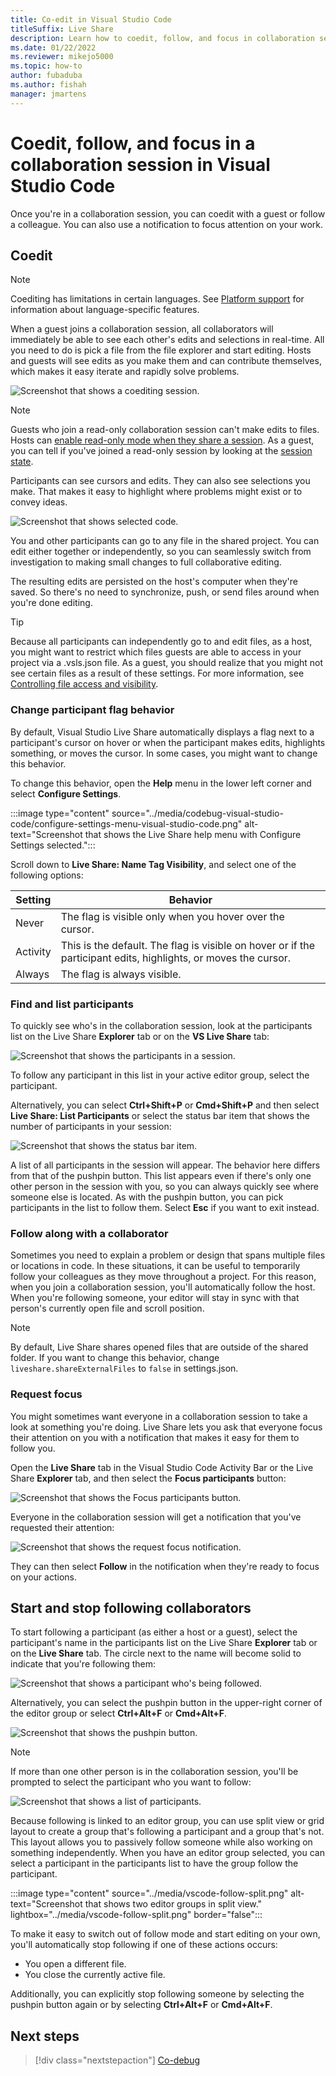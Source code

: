 ```yaml
---
title: Co-edit in Visual Studio Code
titleSuffix: Live Share
description: Learn how to coedit, follow, and focus in collaboration sessions with Visual Studio Code and Live Share.
ms.date: 01/22/2022
ms.reviewer: mikejo5000
ms.topic: how-to
author: fubaduba
ms.author: fishah
manager: jmartens
---
```


<!--
Copyright © Microsoft Corporation
All rights reserved.
Creative Commons Attribution 4.0 License (International): https://creativecommons.org/licenses/by/4.0/legalcode
-->

# Coedit, follow, and focus in a collaboration session in Visual Studio Code

Once you're in a collaboration session, you can coedit with a guest or follow a colleague. You can also use a notification to focus attention on your work.

## Coedit

> [!NOTE]
> Coediting has limitations in certain languages. See [Platform support](../reference/platform-support.md) for information about language-specific features.

When a guest joins a collaboration session, all collaborators will immediately be able to see each other's edits and selections in real-time. All you need to do is pick a file from the file explorer and start editing. Hosts and guests will see edits as you make them and can contribute themselves, which makes it easy iterate and rapidly solve problems.

![Screenshot that shows a coediting session.](../media/vscode-coedit.png)

> [!NOTE]
> Guests who join a read-only collaboration session can't make edits to files. Hosts can [enable read-only mode when they share a session](share-project-join-session-visual-studio-code.md#start-a-session). As a guest, you can tell if you've joined a read-only session by looking at the [session state](share-project-join-session-visual-studio-code.md#session-states-and-limitations).

Participants can see cursors and edits. They can also see selections you make. That makes it easy to highlight where problems might exist or to convey ideas.

![Screenshot that shows selected code.](../media/vscode-highlight.png)

You and other participants can go to any file in the shared project. You can edit either together or independently, so you can seamlessly switch from investigation to making small changes to full collaborative editing.

The resulting edits are persisted on the host's computer when they're saved. So there's no need to synchronize, push, or send files around when you're done editing.

> [!TIP]
> Because all participants can independently go to and edit files, as a host, you might want to restrict which files guests are able to access in your project via a .vsls.json file. As a guest, you should realize that you might not see certain files as a result of these settings. For more information, see [Controlling file access and visibility](../reference/security.md#controlling-file-access-and-visibility).

### Change participant flag behavior

By default, Visual Studio Live Share automatically displays a flag next to a participant's cursor on hover or when the participant makes edits, highlights something, or moves the cursor. In some cases, you might want to change this behavior.

To change this behavior, open the **Help** menu in the lower left corner and select **Configure Settings**.

:::image type="content" source="../media/codebug-visual-studio-code/configure-settings-menu-visual-studio-code.png" alt-text="Screenshot that shows the Live Share help menu with Configure Settings selected.":::

Scroll down to **Live Share: Name Tag Visibility**, and select one of the following options:

| Setting | Behavior |
|---------|----------|
| Never | The flag is visible only when you hover over the cursor. |
| Activity | This is the default. The flag is visible on hover or if the participant edits, highlights, or moves the cursor. |
| Always | The flag is always visible. |

### Find and list participants

To quickly see who's in the collaboration session, look at the participants list on the Live Share **Explorer** tab or on the **VS Live Share** tab:

![Screenshot that shows the participants in a session.](../media/vscode-explorer-view.png)

To follow any participant in this list in your active editor group, select the participant.

Alternatively, you can select **Ctrl+Shift+P** or **Cmd+Shift+P** and then select **Live Share: List Participants** or select the status bar item that shows the number of participants in your session:

![Screenshot that shows the status bar item.](../media/vscode-user-status.png)

A list of all participants in the session will appear. The behavior here differs from that of the pushpin button. This list appears even if there's only one other person in the session with you, so you can always quickly see where someone else is located. As with the pushpin button, you can pick participants in the list to follow them. Select **Esc** if you want to exit instead.

### Follow along with a collaborator

Sometimes you need to explain a problem or design that spans multiple files or locations in code. In these situations, it can be useful to temporarily follow your colleagues as they move throughout a project. For this reason, when you join a collaboration session, you'll automatically follow the host. When you're following someone, your editor will stay in sync with that person's currently open file and scroll position.

> [!NOTE]
> By default, Live Share shares opened files that are outside of the shared folder. If you want to change this behavior, change `liveshare.shareExternalFiles` to `false` in settings.json.

### Request focus

You might sometimes want everyone in a collaboration session to take a look at something you're doing. Live Share lets you ask that everyone focus their attention on you with a notification that makes it easy for them to follow you.

Open the **Live Share** tab in the Visual Studio Code Activity Bar or the Live Share **Explorer** tab, and then select the **Focus participants** button:

![Screenshot that shows the Focus participants button.](../media/vscode-focus-viewlet.png)

Everyone in the collaboration session will get a notification that you've requested their attention:

![Screenshot that shows the request focus notification.](../media/vscode-focus-toast.png)

They can then select **Follow** in the notification when they're ready to focus on your actions.

## Start and stop following collaborators

To start following a participant (as either a host or a guest), select the participant's name in the participants list on the Live Share **Explorer** tab or on the **Live Share** tab. The circle next to the name will become solid to indicate that you're following them:

![Screenshot that shows a participant who's being followed.](../media/vscode-follow-multiple-viewlet.png)

Alternatively, you can select the pushpin button in the upper-right corner of the editor group or select **Ctrl+Alt+F** or **Cmd+Alt+F**.

![Screenshot that shows the pushpin button.](../media/vscode-pin.png)

> [!NOTE]
> If more than one other person is in the collaboration session, you'll be prompted to select the participant who you want to follow:
>
>![Screenshot that shows a list of participants.](../media/vscode-list-collaborators.png)

Because following is linked to an editor group, you can use split view or grid layout to create a group that's following a participant and a group that's not. This layout allows you to passively follow someone while also working on something independently. When you have an editor group selected, you can select a participant in the participants list to have the group follow the participant.

:::image type="content" source="../media/vscode-follow-split.png" alt-text="Screenshot that shows two editor groups in split view." lightbox="../media/vscode-follow-split.png" border="false":::

To make it easy to switch out of follow mode and start editing on your own, you'll automatically stop following if one of these actions occurs:

- You open a different file.
- You close the currently active file.

Additionally, you can explicitly stop following someone by selecting the pushpin button again or by selecting **Ctrl+Alt+F** or **Cmd+Alt+F**.

## Next steps

> [!div class="nextstepaction"]
> [Co-debug](codebug-visual-studio-code.md)
